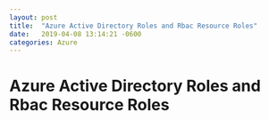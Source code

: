 ```yaml
---
layout: post
title:  "Azure Active Directory Roles and Rbac Resource Roles"
date:   2019-04-08 13:14:21 -0600
categories: Azure
---
```


Azure Active Directory Roles and Rbac Resource Roles
============================================================================